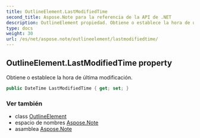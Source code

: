 ```yaml
---
title: OutlineElement.LastModifiedTime
second_title: Aspose.Note para la referencia de la API de .NET
description: OutlineElement propiedad. Obtiene o establece la hora de última modificación.
type: docs
weight: 30
url: /es/net/aspose.note/outlineelement/lastmodifiedtime/
---
```

## OutlineElement.LastModifiedTime property

Obtiene o establece la hora de última modificación.

```csharp
public DateTime LastModifiedTime { get; set; }
```

### Ver también

* class [OutlineElement](../)
* espacio de nombres [Aspose.Note](../../outlineelement/)
* asamblea [Aspose.Note](../../../)


